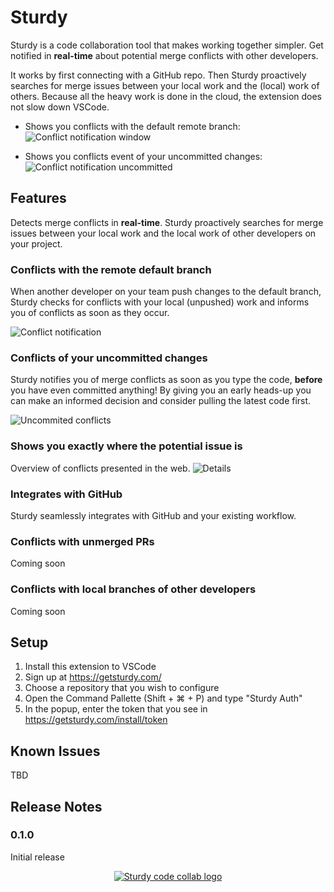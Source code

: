 # Sturdy

Sturdy is a code collaboration tool that makes working together simpler. Get notified in **real-time** about potential merge conflicts with other developers.

It works by first connecting with a GitHub repo. Then Sturdy proactively searches for merge issues between your local work and the (local) work of others. Because all the heavy work is done in the cloud, the extension does not slow down VSCode.

- Shows you conflicts with the default remote branch:
  ![Conflict notification window](https://getsturdy.com/img/head-conflicts-ss.png)

- Shows you conflicts event of your uncommitted changes:
  ![Conflict notification uncommitted](https://getsturdy.com/img/working-dir-conflicts-ss.png)

## Features

Detects merge conflicts in **real-time**. Sturdy proactively searches for merge issues between your local work and the local work of other developers on your project.

### Conflicts with the remote **default** branch

When another developer on your team push changes to the default branch, Sturdy checks for conflicts with your local (unpushed) work and informs you of conflicts as soon as they occur.

![Conflict notification](https://getsturdy.com/img/head-conflicts.gif)

### Conflicts of your **uncommitted** changes

Sturdy notifies you of merge conflicts as soon as you type the code, **before** you have even committed anything! By giving you an early heads-up you can make an informed decision and consider pulling the latest code first.

![Uncommited conflicts](https://getsturdy.com/img/uncommitted.gif)

### Shows you **exactly** where the potential issue is

Overview of conflicts presented in the web.
![Details](https://getsturdy.com/img/conflict-demo.gif)

### Integrates with GitHub

Sturdy seamlessly integrates with GitHub and your existing workflow.

### Conflicts with unmerged **PRs**

Coming soon

### Conflicts with **local** branches of other developers

Coming soon

## Setup

1. Install this extension to VSCode
2. Sign up at https://getsturdy.com/
3. Choose a repository that you wish to configure
4. Open the Command Pallette (Shift + ⌘ + P) and type "Sturdy Auth"
5. In the popup, enter the token that you see in https://getsturdy.com/install/token

## Known Issues

TBD

## Release Notes

### 0.1.0

Initial release

<p align="center">
  <a title="Learn more about Sturdy Code Collab" href="https://getsturdy.com"><img src="https://getsturdy.com/img/sturdy_logo_transparent_small.png" alt="Sturdy code collab logo" /></a>
</p>
